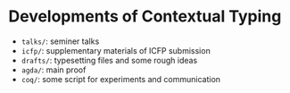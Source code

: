 # Developments of Contextual Typing

* `talks/`:  seminer talks 
* `icfp/`: supplementary materials of ICFP submission
* `drafts/`: typesetting files and some rough ideas
* `agda/`: main proof
* `coq/`: some script for experiments and communication
